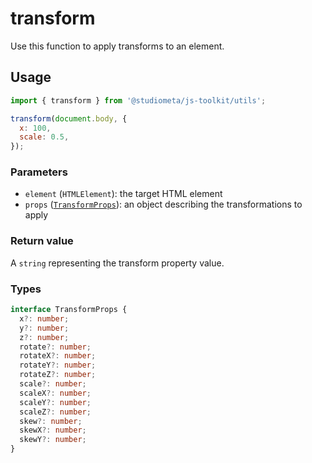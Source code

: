 # transform

Use this function to apply transforms to an element.

## Usage

```js
import { transform } from '@studiometa/js-toolkit/utils';

transform(document.body, {
  x: 100,
  scale: 0.5,
});
```

### Parameters

- `element` (`HTMLElement`): the target HTML element
- `props` ([`TransformProps`](#types)): an object describing the transformations to apply

### Return value

A `string` representing the transform property value.

### Types

```ts
interface TransformProps {
  x?: number;
  y?: number;
  z?: number;
  rotate?: number;
  rotateX?: number;
  rotateY?: number;
  rotateZ?: number;
  scale?: number;
  scaleX?: number;
  scaleY?: number;
  scaleZ?: number;
  skew?: number;
  skewX?: number;
  skewY?: number;
}
```
